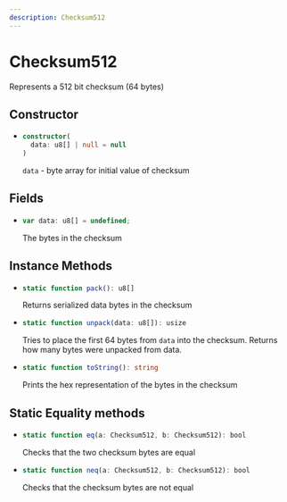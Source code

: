 ```yaml
---
description: Checksum512
---
```


# Checksum512

Represents a 512 bit checksum (64 bytes)


## Constructor

* ```ts
  constructor(
    data: u8[] | null = null
  )
  ```

  `data` - byte array for initial value of checksum

## Fields
* ```ts
  var data: u8[] = undefined;
  ```
  The bytes in the checksum

## Instance Methods
* ```ts
  static function pack(): u8[]
  ```

  Returns serialized data bytes in the checksum

* ```ts
  static function unpack(data: u8[]): usize
  ```
  Tries to place the first 64 bytes from `data` into the checksum. Returns how many bytes were unpacked from data.

* ```ts
  static function toString(): string
  ```
  Prints the hex representation of the bytes in the checksum

## Static Equality methods
* ```ts
  static function eq(a: Checksum512, b: Checksum512): bool
  ```
  Checks that the two checksum bytes are equal

* ```ts
  static function neq(a: Checksum512, b: Checksum512): bool
  ```
  Checks that the checksum bytes are not equal